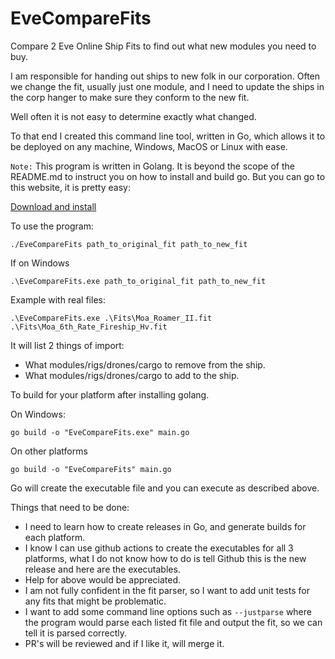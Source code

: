 # EveCompareFits
Compare 2 Eve Online Ship Fits to find out what new modules you need to buy.

I am responsible for handing out ships to new folk in our corporation.  Often we change the fit, usually just one module, and I need to update the ships in the corp hanger to make sure they conform to the new fit.

Well often it is not easy to determine exactly what changed.

To that end I created this command line tool, written in Go, which allows it to be deployed on any machine, Windows, MacOS or Linux with ease.

`Note:` This program is written in Golang.  It is beyond the scope of the README.md to instruct you on how to install and build go.  But you can go to this website, it is pretty easy:

[Download and install](https://go.dev/doc/install)

To use the program:

`./EveCompareFits path_to_original_fit path_to_new_fit`

If on Windows

`.\EveCompareFits.exe path_to_original_fit path_to_new_fit`

Example with real files:

`.\EveCompareFits.exe .\Fits\Moa_Roamer_II.fit .\Fits\Moa_6th_Rate_Fireship_Hv.fit`

It will list 2 things of import:

* What modules/rigs/drones/cargo to remove from the ship.
* What modules/rigs/drones/cargo to add to the ship.

To build for your platform after installing golang.

On Windows:

`go build -o "EveCompareFits.exe" main.go`

On other platforms

`go build -o "EveCompareFits" main.go`

Go will create the executable file and you can execute as described above.

Things that need to be done:

* I need to learn how to create releases in Go, and generate builds for each platform.
* I know I can use github actions to create the executables for all 3 platforms, what I do not know how to do is tell Github this is the new release and here are the executables.
* Help for above would be appreciated.
* I am not fully confident in the fit parser, so I want to add unit tests for any fits that might be problematic.
* I want to add some command line options such as `--justparse` where the program would parse each listed fit file and output the fit, so we can tell it is parsed correctly.
* PR's will be reviewed and if I like it, will merge it.


